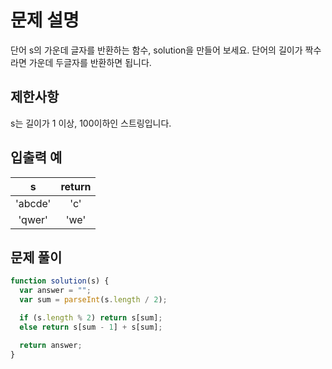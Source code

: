 # 문제 설명

단어 s의 가운데 글자를 반환하는 함수, solution을 만들어 보세요. 단어의 길이가 짝수라면 가운데 두글자를 반환하면 됩니다.

## 제한사항

s는 길이가 1 이상, 100이하인 스트링입니다.

## 입출력 예

|    s    | return |
| :-----: | :----: |
| 'abcde' |  'c'   |
| 'qwer'  |  'we'  |

## 문제 풀이

```js
function solution(s) {
  var answer = "";
  var sum = parseInt(s.length / 2);

  if (s.length % 2) return s[sum];
  else return s[sum - 1] + s[sum];

  return answer;
}
```
